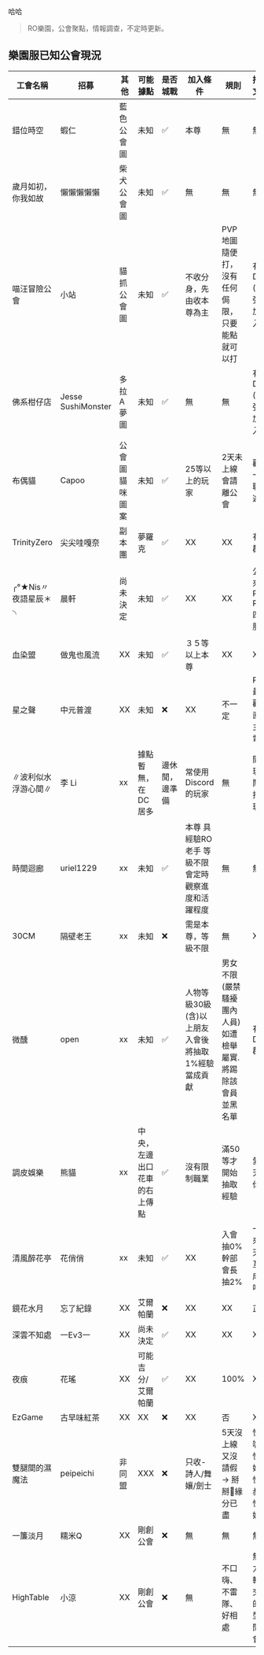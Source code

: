 哈哈

> RO樂園，公會聚點，情報調查，不定時更新。

## 樂園服已知公會現況

| 工會名稱 | 招募 | 其他 | 可能據點 | 是否城戰 | 加入條件 | 規則 | 招募文宣  | 筆者備註 |
|----------|----------|----------|----------|--------|------|------------|----------|----------|
|錯位時空|蝦仁|藍色公會圖| 未知 |✅|本尊|無|無|目前只看到3法4坦在工會，戰力偏弱|
|歲月如初，你我如故|懶懶懶懶懶|柴犬公會圖| 未知 |✅|無|無|無|滿人中|
|喵汪冒險公會|小站|貓抓公會圖| 未知 |✅|不收分身，先由收本尊為主|PVP地圖隨便打，沒有任何侷限，只要能點就可以打|有開DC (不強迫加入)|『喵汪冒險協會』、『繁華逐願』、『謎團』，相對比較大的聯盟|
|佛系柑仔店|Jesse SushiMonster| 多拉A夢圖| 未知 |✅|無|無|有開DC (不強迫加入)|上班族公會|
|布偶貓|Capoo| 公會圖貓咪圖案 | 未知 |✅|25等以上的玩家| 2天未上線會請離公會|歡迎一起聊天遊玩|愛貓者|
|TrinityZero|尖尖哇嘎奈| 副本團 | 夢羅克 |✅|XX| XX|有社群|偏休閒|
|╭°★Nis〃夜語星辰＊╮|晨軒|尚未決定| 未知 |✅|XX| XX|公會來自PC RO四轉服|【愛麗絲x巴基力x樂園】╭°★Nis〃夜語星辰＊╮|
|血染盟|做鬼也風流| XX| 未知 |✅|３５等以上本尊| XX|XX|沒看到人報名|
|星之聲|中元普渡| XX| 未知 |❌| XX | 不一定| PVP最喜歡殺直播主上電視  |RO超過20年的玩家 |
|∥波利似水浮游心間∥| 李 Li | xx| 據點暫無，在DC居多|邊休閒，邊準備|常使用 Discord 的玩家| 無  |  開心玩鬧、找到玩伴|玩補師，工會內部蠻活耀的，會顧及到工會成員|
|時間迴廊| uriel1229 | xx| 未知 |✅ | 本尊 具經驗RO老手 等級不限 會定時觀察進度和活躍程度  | 無  | 無 |XX|
|30CM| 隔壁老王 | xx| 未知 |❌ | 需是本尊，等級不限  | 無  |  XX |用色圖當工會圖|
| 微醺  | open   | xx| 未知 |✅ | 人物等級30級(含)以上朋友入會後將抽取1%經驗當成貢獻 |男女不限(嚴禁騷擾團內人員)如遭檢舉屬實.將踢除該會員並黑名單  |  有DC群 |xx|
| 調皮娛樂    | 熊貓   | xx| 中央，左邊出口花車的右上傳點 |✅ |沒有限制職業 |  滿50等才開始抽取經驗  |  愛聊天的你! |剛創，很有禮貌，有想法|
| 清風醉花亭    | 花俏俏   | xx| 未知 |✅  | XX | 入會抽0% 幹部會長抽2%  | 一起來聊天 互相成長吧 |xx|
| 鏡花水月    | 忘了紀錄   | XX| 艾爾帕蘭 |❌   | XX | XX | 正常   |QQ |
| 深雲不知處   | 一Ev3一    | XX  | 尚未決定 | ✅ | XX | XX         | XX | 有幽默感|
| 夜痕      | 花瑤     |  XX | 可能吉分/艾爾帕蘭 | ✅  | XX | 100%       | XX | WW|
|  EzGame    | 古早味紅茶   |  XX |XX | ❌| XX | 否      |XX |WW |
| 雙腿間的濕魔法  |  peipeichi   | 非同盟 | XXX | ❌ |只收-詩人/舞孃/劍士| 5天沒上線又沒請假 → 掰掰👋緣分已盡     | 怪咖、怪妹、怪大叔、怪阿姨|語氣不太好 |
|  一簾淡月    | 糯米Q     |  XX | 剛創公會 | ❌ |無  | 無       | 無 | WW|
|  HighTable    | 小涼     |  XX | 剛創公會 | ❌ |無  | 不口嗨、不雷隊、好相處  | 無壓力 + 輕社交」的小型休閒工會 |[活躍 Discord 社群](https://discord.gg/zu4KFNJd) |

